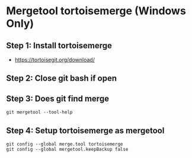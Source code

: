 # Mergetool tortoisemerge (Windows Only) 

## Step 1: Install tortoisemerge 

  * https://tortoisegit.org/download/

## Step 2: Close git bash if open 

## Step 3: Does git find merge 

```
git mergetool --tool-help
```

## Step 4: Setup tortoisemerge as mergetool 

```
git config --global merge.tool tortoisemerge 
git config --global mergetool.keepBackup false
```
